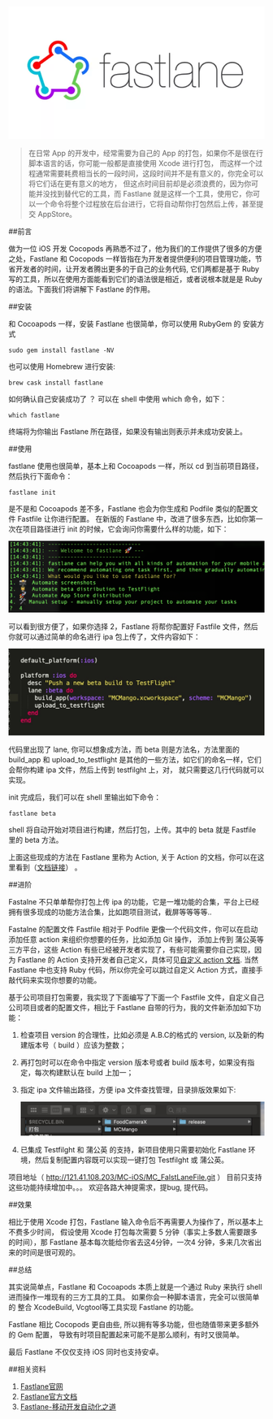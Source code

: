 
![fastlane.图](https://raw.githubusercontent.com/hwzss/MyArticles/master/konw_fastlane/fastlane.png)

>在日常 App 的开发中，经常需要为自己的 App 的打包，如果你不是很在行脚本语言的话，你可能一般都是直接使用 Xcode 进行打包， 而这样一个过程通常需要耗费相当长的一段时间，这段时间并不是有意义的，你完全可以将它们话在更有意义的地方， 但这点时间目前却是必须浪费的，因为你可能并没找到替代它的工具，而 Fastlane 就是这样一个工具，使用它，你可以一个命令将整个过程放在后台进行，它将自动帮你打包然后上传，甚至提交 AppStore。

##前言

做为一位 iOS 开发 Cocopods 再熟悉不过了，他为我们的工作提供了很多的方便之处，Fastlane 和 Cocopods 一样皆指在为开发者提供便利的项目管理功能，节省开发者的时间，让开发者腾出更多的于自己的业务代码, 它们两都是基于 Ruby 写的工具，所以在使用方面能看到它们的语法很是相近，或者说根本就是是 Ruby 的语法。下面我们将讲解下 Fastlane 的作用。

##安装

和 Cocoapods 一样，安装 Fastlane 也很简单，你可以使用 RubyGem 的 安装方式

``` shell
sudo gem install fastlane -NV
```

也可以使用 Homebrew 进行安装:

``` shell
brew cask install fastlane
```

如何确认自己安装成功了 ？ 可以在 shell 中使用 which 命令，如下：

``` shell
which fastlane
```
终端将为你输出 Fastlane 所在路径，如果没有输出则表示并未成功安装上。

##使用

fastlane 使用也很简单，基本上和 Cocoapods 一样，所以 cd 到当前项目路径，然后执行下面命令：

``` shell
fastlane init
```
是不是和 Cocoapods 差不多，Fastlane 也会为你生成和 Podfile 类似的配置文件 Fastfile 让你进行配置。 在新版的 Fastlane 中，改进了很多东西，比如你第一次在项目路径进行 init 的时候，它会询问你需要什么样的功能，如下：

![初次使用截图.png](https://raw.githubusercontent.com/hwzss/MyArticles/master/konw_fastlane/shell%E6%88%AA%E5%9B%BE.png)

可以看到很方便了，如果你选择 2，Fastlane 将帮你配置好 Fastfile 文件，然后你就可以通过简单的命名进行 ipa 包上传了，文件内容如下：

![文件内容截图](https://raw.githubusercontent.com/hwzss/MyArticles/master/konw_fastlane/%E6%96%B9%E6%B3%95%E6%88%AA%E5%9B%BE.jpg)

代码里出现了 lane, 你可以想象成方法，而 beta 则是方法名，方法里面的 build_app 和 upload_to_testflight 是其他的一些方法，如它们的命名一样，它们会帮你构建 ipa 文件，然后上传到 testfilght 上，对， 就只需要这几行代码就可以实现。

init 完成后，我们可以在 shell 里输出如下命令：

``` shell
fastlane beta
```

shell 将自动开始对项目进行构建，然后打包，上传。其中的 beta 就是 Fastfile 里的 beta 方法。

上面这些现成的方法在 Fastlane 里称为 Action, 关于 Action 的文档，你可以在这里看到（[文档链接](https://docs.fastlane.tools/actions/)） 。

##进阶

Fastalne 不只单单帮你打包上传 ipa 的功能，它是一堆功能的合集，平台上已经拥有很多现成的功能方法合集，比如跑项目测试，截屏等等等等..

Fastalne 的配置文件 Fastfile 相对于 Podfile 更像一个代码文件，你可以在启动添加任意 action 来组织你想要的任务，比如添加 Git 操作， 添加上传到 蒲公英等 三方平台，这些 Action 有些已经被开发者实现了，有些可能需要你自己实现，因为 Fastlane 的 Action 支持开发者自己定义，具体可见[自定义 action 文档](). 当然 Fastlane 中也支持 Ruby 代码，所以你完全可以跳过自定义 Action 方式，直接手敲代码来实现你想要的功能。

基于公司项目打包需要，我实现了下面编写了下面一个 Fastfile 文件，自定义自己公司项目或者的配置文件，相比于 Fastlane 自带的行为，我的文件新添加如下功能：

1. 检查项目 version 的合理性，比如必须是 A.B.C的格式的 version, 以及新的构建版本号（ build ）应该为整数；
2. 再打包时可以在命令中指定 version 版本号或者 build 版本号，如果没有指定，每次构建默认在 build 上加一；
3. 指定 ipa 文件输出路径，方便 ipa 文件查找管理，目录排版效果如下:
   
   ![目录效果图](https://raw.githubusercontent.com/hwzss/MyArticles/master/konw_fastlane/%E7%9B%AE%E5%BD%95%E6%88%AA%E5%9B%BE.jpg)
   
4. 已集成 Testfilght 和 蒲公英 的支持，新项目使用只需要初始化 Fastlane 环境，然后复制配置内容既可以实现一键打包 Testfilght 或 蒲公英。

项目地址（ http://121.41.108.203/MC-iOS/MC_FalstLaneFile.git ）  目前只支持这些功能持续增加中。。。 欢迎各路大神提需求，提bug, 提代码。


##效果

相比于使用 Xcode 打包，Fastlane 输入命令后不再需要人为操作了，所以基本上不费多少时间， 假设使用 Xcode 打包每次需要 5 分钟（事实上多数人需要跟多的时间），那 Fastlane 基本每次能给你省去这4分钟，一次4 分钟，多来几次省出来的时间是很可观的。

##总结

其实说简单点，Fastlane 和 Cocoapods 本质上就是一个通过 Ruby 来执行 shell 进而操作一堆现有的三方工具的工具。 如果你会一种脚本语言，完全可以很简单的 整合 XcodeBuild, Vcgtool等工具实现 Fastlane 的功能。

Fastlane 相比 Cocopods 更自由些, 所以拥有等多功能，但也随值带来更多额外的 Gem 配置， 导致有时项目配置起来可能不是那么顺利，有时又很简单。

最后 Fastlane 不仅仅支持 iOS 同时也支持安卓。

##相关资料

1. [Fastlane官网](https://fastlane.tools/)
2. [Fastlane官方文档](https://docs.fastlane.tools/)
3. [Fastlane-移动开发自动化之道
](https://mp.weixin.qq.com/s?__biz=MzUxMzcxMzE5Ng==&mid=2247488389&amp;idx=1&amp;sn=a218682281a3b3f205eeb09fb93aeadd&source=41#wechat_redirect)


